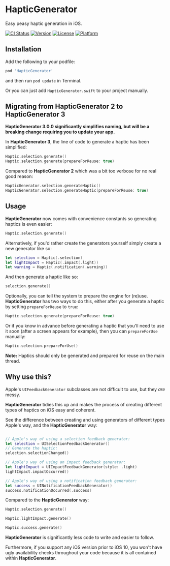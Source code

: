 # HapticGenerator
Easy peasy haptic generation in iOS.

[![CI Status](http://img.shields.io/travis/KaneCheshire/HapticGenerator.svg?style=flat)](https://travis-ci.org/kanecheshire/HapticGenerator)
[![Version](https://img.shields.io/cocoapods/v/HapticGenerator.svg?style=flat)](http://cocoapods.org/pods/HapticGenerator)
[![License](https://img.shields.io/cocoapods/l/HapticGenerator.svg?style=flat)](http://cocoapods.org/pods/HapticGenerator)
[![Platform](https://img.shields.io/cocoapods/p/HapticGenerator.svg?style=flat)](http://cocoapods.org/pods/HapticGenerator)

## Installation

Add the following to your podfile:

```ruby
pod 'HapticGenerator'
```

and then run `pod update` in Terminal.

Or you can just add `HapticGenerator.swift` to your project manually.

## Migrating from HapticGenerator 2 to HapticGenerator 3

**HapticGenerator 3.0.0 significantly simplifies naming, but will be a breaking change requiring you to update your app.**

In **HapticGenerator 3**, the line of code to generate a haptic has been simplified:

```swift
Haptic.selection.generate()
Haptic.selection.generate(prepareForReuse: true)
```

Compared to **HapticGenerator 2** which was a bit too verbose for no real good reason:

```swift
HapticGenerator.selection.generateHaptic()
HapticGenerator.selection.generateHaptic(prepareForReuse: true)
```

## Usage

**HapticGenerator** now comes with convenience constants so generating haptics is even easier:

```swift
Haptic.selection.generate()
```

Alternatively, if you'd rather create the generators yourself simply create a new generator like so:

```swift
let selection = Haptic(.selection)
let lightImpact = Haptic(.impact(.light))
let warning = Haptic(.notification(.warning))
```

And then generate a haptic like so:

```swift
selection.generate()
```

Optionally, you can tell the system to prepare the engine for (re)use.
**HapticGenerator** has two ways to do this, either after you generate a haptic by setting `prepareForReuse` to `true`:

```swift
Haptic.selection.generate(prepareForReuse: true)
```

Or if you know in advance before generating a haptic that you'll need to use it soon (after a screen appears for example),
then you can `prepareForUse` manually:

```swift
Haptic.selection.prepareForUse()
```

**Note:** Haptics should only be generated and prepared for reuse on the main thread.

## Why use this?

Apple's `UIFeedbackGenerator` subclasses are not difficult to use, but they _are_ messy.

**HapticGenerator** tidies this up and makes the process of creating different types of haptics on iOS easy and coherent.

See the difference between creating and using generators of different types Apple's way, and the **HapticGenerator** way:

```swift

// Apple's way of using a selection feedback generator:
let selection = UISelectionFeedbackGenerator()
// Generate the haptic:
selection.selectionChanged()

// Apple's way of using an impact feedback generator:
let lightImpact = UIImpactFeedbackGenerator(style: .light)
lightImpact.impactOccurred()

// Apple's way of using a notification feedback generator:
let success = UINotificationFeedbackGenerator()
success.notificationOccurred(.success)
```

Compared to the **HapticGenerator** way:

```swift
Haptic.selection.generate()

Haptic.lightImpact.generate()

Haptic.success.generate()
```

**HapticGenerator** is significantly less code to write and easier to follow.

Furthermore, if you support any iOS version prior to iOS 10, you won't have ugly availability checks throughout your code because it is all contained within **HapticGenerator**.
